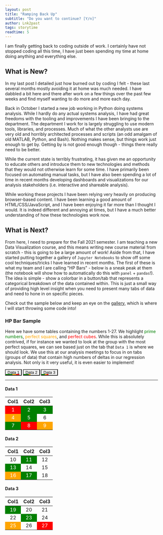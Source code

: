 ```yaml
---
layout: post
title: "Ramping Back Up"
subtitle: "Do you want to continue? [Y/n]"
author: Lnk2past
tags: storytime
readtime: 5
---
```


I am finally getting back to coding outside of work. <!--more--> I certainly have not stopped coding all this time, I have just been spending my time at home doing anything and everything else.

## What is New?

In my last post I detailed just how burned out by coding I felt - these last several months mostly avoiding it at home was much needed. I have dabbled a bit here and there after work on a few things over the past few weeks and find myself wanting to do more and more each day.

Back in October I started a new job working in Python doing systems analysis. While I hardly do any actual systems analysis, I have had great freedoms with the tooling and improvements I have been bringing to the department. The department I work for is largely struggling to use modern tools, libraries, and processes. Much of what the other analysts use are very old and horribly architected processes and scripts (an odd amalgam of old MATLAB, Python, and Bash). Nothing makes sense, but things work just enough to get by. Getting by is not good enough though - things there really need to be better.

While the current state is terribly frustrating, it has given me an opportunity to educate others and introduce them to new technologies and methods that they would not otherwise learn for some time. I have primarily been focused on automating manual tasks, but I have also been spending a lot of time in recent months developing dashboards and visualizations for our analysis stakeholders (i.e. interactive and shareable analysis).

While working these projects I have been relying very heavily on producing browser-based content. I have been learning a good amount of HTML/CSS/JavaScript, and I have been enjoying it far more than I thought I would. It is indeed different and annoying at times, but I have a much better understanding of how these technologies work now.

## What is Next?

From here, I need to prepare for the Fall 2021 semester. I am teaching a new Data Visualization course, and this means writing new course material from scratch - this is going to be a large amount of work! Aside from that, I have started putting together a gallery of `Jupyter Notebooks` to show off some cool techniques/tricks I have learned in recent months. The first of these is what my team and I are calling "HP Bars" - below is a sneak peak at them (the notebook will show how to automatically do this with `panel` + `pandas`!). The idea is simple - show a colorbar in a button/tab that represents a categorical breakdown of the data contained within. This is just a small way of providing high level insight when you need to present many tabs of data and need to hone in on specific pieces.

Check out the sample below and keep an eye on the [gallery](https://github.com/NESWare/gallery), which is where I will start throwing some code into! 

### HP Bar Sample

Here we have some tables containing the numbers 1-27. We highlight <font color="green">prime numbers</font>, <font color="orange">perfect squares</font>, and <font color="red">perfect cubes</font>. While this is absolutely contrived, if for instance we wanted to look at the group with the most perfect squares, we can see based just on the tab that `Data 1` is where we should look. We use this at our analysis meetings to focus in on tabs (groups of data) that contain high numbers of deltas in our regression analysis. Not only is it very useful, it is even easier to implement!

<div class="tab">
  <button class="tablinks" onclick="showData(event, 'Data 1')" style="background-image: linear-gradient(90deg, green 44%, orange 44% 66%, red 66% 88%, white 88%); background-position: 0% 100%; background-size: 100% 20%; background-repeat: no-repeat;"  id="defaultOpen">Data 1</button>
  <button class="tablinks" onclick="showData(event, 'Data 2')" style="background-image: linear-gradient(90deg, green 33%, orange 33% 44%, white 44%); background-position: 0% 100%; background-size: 100% 20%; background-repeat: no-repeat;" >Data 2</button>
  <button class="tablinks" onclick="showData(event, 'Data 3')" style="background-image: linear-gradient(90deg, green 22%, orange 22% 33%, red 33% 44%, white 44%); background-position: 0% 100%; background-size: 100% 20%; background-repeat: no-repeat;" >Data 3</button>
</div>
<hr>
<div id="Data 1" class="tabcontent">
  <h4>Data 1</h4>
  <table style="text-align:center">
    <thead>
      <tr>
        <th>Col1</th>
        <th>Col2</th>
        <th>Col3</th>
      </tr>
    </thead>
    <tbody>
      <tr>
        <td style='color:white; background-color:red'>1</td>
        <td style='color:white; background-color:green'>2</td>
        <td style='color:white; background-color:green'>3</td>
      </tr>
      <tr>
        <td style='color:white; background-color:orange'>4</td>
        <td style='color:white; background-color:green'>5</td>
        <td>6</td>
      </tr>
      <tr>
        <td style='color:white; background-color:green'>7</td>
        <td style='color:white; background-color:red'>8</td>
        <td style='color:white; background-color:orange'>9</td>
      </tr>
    </tbody>
  </table>
</div>
<div id="Data 2" class="tabcontent">
  <h4>Data 2</h4>
  <table style="text-align:center">
    <thead>
      <tr>
        <th>Col1</th>
        <th>Col2</th>
        <th>Col3</th>
      </tr>
    </thead>
    <tbody>
      <tr>
        <td>10</td>
        <td style='color:white; background-color:green'>11</td>
        <td>12</td>
      </tr>
      <tr>
        <td style='color:white; background-color:green'>13</td>
        <td>14</td>
        <td>15</td>
      </tr>
      <tr>
        <td style='color:white; background-color:orange'>16</td>
        <td style='color:white; background-color:green'>17</td>
        <td>18</td>
      </tr>
    </tbody>
  </table>
</div>
<div id="Data 3" class="tabcontent">
  <h4>Data 3</h4>
  <table style="text-align:center">
    <thead>
      <tr>
        <th>Col1</th>
        <th>Col2</th>
        <th>Col3</th>
      </tr>
    </thead>
    <tbody>
      <tr>
        <td style='color:white; background-color:green'>19</td>
        <td>20</td>
        <td>21</td>
      </tr>
      <tr>
        <td>22</td>
        <td style='color:white; background-color:green'>23</td>
        <td>24</td>
      </tr>
      <tr>
        <td style='color:white; background-color:orange'>25</td>
        <td>26</td>
        <td style='color:white; background-color:red'>27</td>
      </tr>
    </tbody>
  </table>
</div>

<script>
function showData(evt, cityName) {
  var i, tabcontent, tablinks;
  tabcontent = document.getElementsByClassName("tabcontent");
  for (i = 0; i < tabcontent.length; i++) {
    tabcontent[i].style.display = "none";
  }
  tablinks = document.getElementsByClassName("tablinks");
  for (i = 0; i < tablinks.length; i++) {
    tablinks[i].className = tablinks[i].className.replace(" active", "");
  }
  document.getElementById(cityName).style.display = "block";
  evt.currentTarget.className += " active";
}
document.getElementById("defaultOpen").click();
</script>
